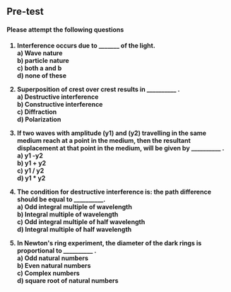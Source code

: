 ## <b> Pre-test
#### Please attempt the following questions

1) Interference occurs due to _______ of the light.<br>
<b>a) Wave nature<br></b>
b) particle nature<br>
c) both a and b<br>
d) none of these<br>

2) Superposition of crest over crest results in __________ .<br>
a) Destructive interference<br>
<b> b) Constructive interference<br></b>
c) Diffraction<br>
d) Polarization<br>

3) If two waves with amplitude (y1) and (y2) travelling in the same medium reach at a point in the medium, then the resultant displacement at that point in the medium, will be given by __________ .<br>
a) y1 -y2<br>
<b>b) y1 + y2<br></b>
c) y1 / y2<br>
d) y1 * y2<br>

4) The condition for destructive interference is: the path difference should be equal to __________. <br>
<b>a) Odd integral multiple of wavelength<br></b>
b) Integral multiple of wavelength<br>
c) Odd integral multiple of half wavelength<br>
d) Integral multiple of half wavelength<br>

5) In Newton's ring experiment, the diameter of the dark rings is proportional to __________ .<br>
a) Odd natural numbers<br>
b) Even natural numbers<br>
c) Complex numbers<br>
<b>d) square root of natural numbers<br></b>
